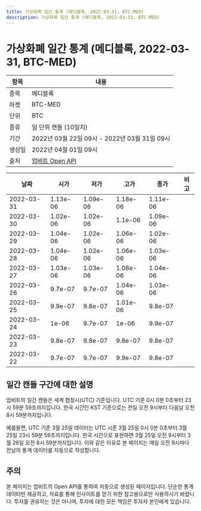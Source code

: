 ```yaml
---
title: 가상화폐 일간 통계 (메디블록, 2022-03-31, BTC-MED)
description: 가상화폐 일간 통계 (메디블록, 2022-03-31, BTC-MED)
---
```



가상화폐 일간 통계 (메디블록, 2022-03-31, BTC-MED)
===

|항목|내용|
|--|--|
|종목|메디블록|
|마켓|BTC-MED|
|단위|BTC|
|종류|일 단위 캔들 (10일치)|
|기간|2022년 03월 22일 09시 - 2022년 03월 31일 09시|
|생성일|2022년 04월 01일 09시|
|출처|[업비트 Open API](https://docs.upbit.com)|


|날짜|시가|저가|고가|종가|비고|
|--|--|--|--|--|--|
|2022-03-31|1.13e-06|1.09e-06|1.18e-06|1.11e-06|    |
|2022-03-30|1.02e-06|1.02e-06|1.1e-06|1.09e-06|    |
|2022-03-29|1.04e-06|1.02e-06|1.06e-06|1.02e-06|    |
|2022-03-28|1.04e-06|1.02e-06|1.06e-06|1.03e-06|    |
|2022-03-27|1.03e-06|1.03e-06|1.08e-06|1.04e-06|    |
|2022-03-26|9.7e-07|9.7e-07|1.04e-06|1.03e-06|    |
|2022-03-25|9.9e-07|9.8e-07|1.01e-06|9.8e-07|    |
|2022-03-24|1e-06|9.7e-07|1e-06|9.9e-07|    |
|2022-03-23|9.8e-07|9.8e-07|9.8e-07|9.8e-07|    |
|2022-03-22|9.7e-07|9.7e-07|9.9e-07|9.8e-07|    |


일간 캔들 구간에 대한 설명
---


업비트의 일간 캔들은 세계 협정시(UTC) 기준입니다. 
UTC 기준 0시 0분 0초부터 23시 59분 59초까지입니다. 
한국 시간인 KST 기준으로는 전일 오전 9시부터 다음날 오전 8시 59분까지입니다. 


예를들면, UTC 기준 3월 25일 데이터는 UTC 시준 3월 25일 0시 0분 0초부터 3월 25일 23시 59분 59초까지입니다. 
한국 시간으로 표현하면 3월 25일 오전 9시부터 3월 26일 오전 8시 59분까지입니다. 
이와 같은 이유로 본 페이지는 매일 오전 9시마다 전날의 통계 데이터를 자동으로 작성합니다. 


주의
---


본 페이지는 업비트의 Open API를 통하여 자동으로 생성된 페이지입니다. 
단순한 통계 데이터만 제공하고, 자료를 통해 인사이트를 얻기 위한 참고용으로만 사용하시기 바랍니다. 
투자를 권유하는 것은 아니며, 투자에 대한 모든 책임은 투자자 본인에게 있습니다. 

